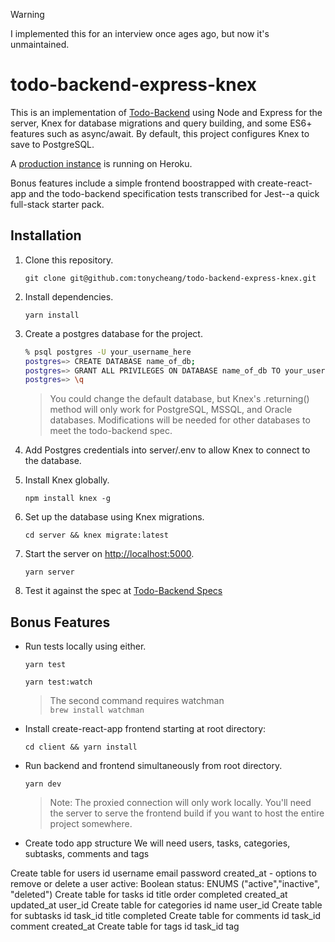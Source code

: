 > [!WARNING]
> I implemented this for an interview once ages ago, but now it's unmaintained.

# todo-backend-express-knex

This is an implementation of [Todo-Backend](http://todobackend.com/) using Node and Express for the server, Knex for database migrations and query building, and some ES6+ features such as async/await. By default, this project configures Knex to save to PostgreSQL.

A [production instance](https://todo-backend-express-knex.herokuapp.com/) is running on Heroku.

Bonus features include a simple frontend boostrapped with create-react-app and the todo-backend specification tests transcribed for Jest--a quick full-stack starter pack.

## Installation

1. Clone this repository.

    `git clone git@github.com:tonycheang/todo-backend-express-knex.git`

2. Install dependencies.

    `yarn install`

3. Create a postgres database for the project.

    ```Bash
    % psql postgres -U your_username_here
    postgres=> CREATE DATABASE name_of_db;
    postgres=> GRANT ALL PRIVILEGES ON DATABASE name_of_db TO your_username_here;
    postgres=> \q
    ```

    > You could change the default database, but Knex's .returning() method will only work for PostgreSQL, MSSQL, and Oracle databases. Modifications will be needed for other databases to meet the todo-backend spec.

4. Add Postgres credentials into server/.env to allow Knex to connect to the database.
5. Install Knex globally.

    `npm install knex -g`

6. Set up the database using Knex migrations.

    `cd server && knex migrate:latest`

7. Start the server on [http://localhost:5000](http://localhost:5000).

    `yarn server`

8. Test it against the spec at [Todo-Backend Specs](http://todobackend.com/specs/index.html?http://localhost:5000/)

## Bonus Features

- Run tests locally using either.

    `yarn test`

    `yarn test:watch`

    >The second command requires watchman  
    >`brew install watchman`

- Install create-react-app frontend starting at root directory:

    `cd client && yarn install`

- Run backend and frontend simultaneously from root directory.

    `yarn dev`

    > Note: The proxied connection will only work locally.
    > You'll need the server to serve the frontend build if
    > you want to host the entire project somewhere.

- Create todo app structure
 We will need users, tasks, categories, subtasks, comments and tags

 Create table for users
    id
    username
    email
    password
    created_at
    - options to remove or delete a user
    active: Boolean
    status: ENUMS ("active","inactive", "deleted")
 Create table for tasks
    id
    title
    order
    completed
    created_at
    updated_at
    user_id
 Create table for categories
    id
    name
    user_id
 Create table for subtasks
    id
    task_id
    title
    completed
 Create table for comments
    id
    task_id
    comment
    created_at
 Create table for tags 
    id
    task_id
    tag
